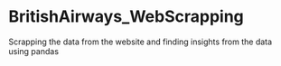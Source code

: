 # BritishAirways_WebScrapping
Scrapping the data from the website and finding insights from the data using pandas
